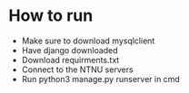 # How to run

- Make sure to download mysqlclient
- Have django downloaded
- Download requirments.txt
- Connect to the NTNU servers
- Run python3 manage.py runserver in cmd

